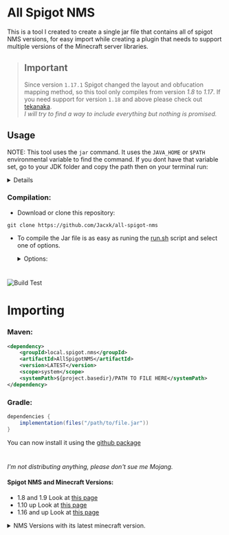 # All Spigot NMS
This is a tool I created to create a single jar file that contains all of spigot NMS 
versions, for easy import while creating a plugin that needs to support multiple versions of the Minecraft server libraries.

> ## Important
> Since version `1.17.1` Spigot changed the layout and obfucation mapping method, so this tool only compiles from version *1.8* to *1.17*.
> If you need support for version `1.18` and above please check out [tekanaka](https://github.com/zlataovce/takenaka).\
> *I will try to find a way to include everything but nothing is promised.*

## Usage
NOTE: This tool uses the `jar` command.
It uses the `JAVA_HOME` or `$PATH` environmental variable to find the command.
If you dont have that variable set, go to your JDK folder and copy the path then on your terminal run:

<details>

#### Set JDK to `$PATH`
```shell
echo 'export PATH="{JDK_PATH}/bin:$PATH"' >> ~/.zshrc
```
*`~/.zshrc` is your shell profile file*

#### Set JDK to `$JAVA_HOME`
```shell
set JAVA_HOME="{JDK_PATH}"
```

</details>

### Compilation:

* Download or clone this repository:
```
git clone https://github.com/Jacxk/all-spigot-nms
```

* To compile the Jar file is as easy as runing the [run.sh](run.sh) script and select one of  options.

  <details>
  <summary>Options:</summary>

  *If no flags are found while executing the script an interactive menu will appear. Available flags are: `-d | -e | -c | -a`*

  * Download `-d` - Downloads all the spigot jar files.
  * Extract `-e` - Extracts all the needed files from the downloaded files for compilation.
  * Compile `-c` - Compiles the Jar file from the extracted files.
  * All the above `-a` - Does all the above sequentially.
  * Exit - Closes everything and exits of course.

    *Use the arrows and enter key to navigate through the menu.*

  ***Extra Flags:***
  * `-t` - Tests that the tool works as expected and everything is included on the out jar file.
  * `-k` - Removes title printout
  * `-x` - Disables verbose out put. Only important info will be displayed.
  </details>

#


![Build Test](https://github.com/Jacxk/all-spigot-nms/workflows/Build%20Test/badge.svg)

# Importing
### Maven:
```xml
<dependency>
    <groupId>local.spigot.nms</groupId>
    <artifactId>AllSpigotNMS</artifactId>
    <version>LATEST</version>
    <scope>system</scope>
    <systemPath>${project.basedir}/PATH TO FILE HERE</systemPath>
</dependency>
```
### Gradle:
```groovy
dependencies {
    implementation(files("/path/to/file.jar"))
}
```
You can now install it using the [github package](https://github.com/Jacxk?tab=packages&repo_name=all-spigot-nms)
#

*I'm not distributing anything, please don't sue me Mojang.*

#### Spigot NMS and Minecraft Versions:
* 1.8 and 1.9 Look at [this page](https://www.spigotmc.org/wiki/spigot-nms-and-minecraft-versions-legacy/)
* 1.10 up Look at [this page](https://www.spigotmc.org/wiki/spigot-nms-and-minecraft-versions-1-10-1-15/)
* 1.16 and up Look at [this page](https://www.spigotmc.org/wiki/spigot-nms-and-minecraft-versions-1-16/)

<details>

<summary>NMS Versions with its latest minecraft version.</summary>

*Each version as a link to its download.*

| Version | R1                                                                                | R2                                                                              | R3                                                                              |
|---------|-----------------------------------------------------------------------------------|---------------------------------------------------------------------------------|---------------------------------------------------------------------------------|
| 1.8     | [1.8](https://cdn.getbukkit.org/spigot/spigot-1.8-R0.1-SNAPSHOT-latest.jar)       | [1.8.3](https://cdn.getbukkit.org/spigot/spigot-1.8.3-R0.1-SNAPSHOT-latest.jar) | [1.8.8](https://cdn.getbukkit.org/spigot/spigot-1.8.8-R0.1-SNAPSHOT-latest.jar) |
| 1.9     | [1.9.2](https://cdn.getbukkit.org/spigot/spigot-1.9.2-R0.1-SNAPSHOT-latest.jar)   | [1.9.4](https://cdn.getbukkit.org/spigot/spigot-1.9.4-R0.1-SNAPSHOT-latest.jar) |                                                                                 |
| 1.10    | [1.10.2](https://cdn.getbukkit.org/spigot/spigot-1.10.2-R0.1-SNAPSHOT-latest.jar) |                                                                                 |                                                                                 |
| 1.11    | [1.11.2](https://cdn.getbukkit.org/spigot/spigot-1.11.2.jar)                      |                                                                                 |                                                                                 |
| 1.12    | [1.12](https://cdn.getbukkit.org/spigot/spigot-1.12.2.jar)                        |                                                                                 |                                                                                 |
| 1.13    | [1.13](https://cdn.getbukkit.org/spigot/spigot-1.13.jar)                          | [1.13.2](https://cdn.getbukkit.org/spigot/spigot-1.13.2.jar)                    |                                                                                 |
| 1.14    | [1.14.4](https://cdn.getbukkit.org/spigot/spigot-1.14.4.jar)                      |                                                                                 |                                                                                 |
| 1.15    | [1.15.2](https://cdn.getbukkit.org/spigot/spigot-1.15.2.jar)                      |                                                                                 |                                                                                 |
| 1.16    | [1.16.1](https://cdn.getbukkit.org/spigot/spigot-1.16.1.jar)                      | [1.16.3](https://cdn.getbukkit.org/spigot/spigot-1.16.3.jar)                    | [1.16.5](https://cdn.getbukkit.org/spigot/spigot-1.16.5.jar)                    |
| 1.17    | [1.17.1](https://download.getbukkit.org/spigot/spigot-1.17.1.jar)                 |                                                                                 |                                                                                 |
| 1.18    | [1.18.1](https://download.getbukkit.org/spigot/spigot-1.18.1.jar)                 | [1.18.2](https://download.getbukkit.org/spigot/spigot-1.18.2.jar)               |                                                                                 |
| 1.19    | [1.19.2](https://download.getbukkit.org/spigot/spigot-1.19.2.jar)                 | [1.19.3](https://download.getbukkit.org/spigot/spigot-1.19.3.jar)               | [1.19.4](https://download.getbukkit.org/spigot/spigot-1.19.4.jar)               |
| 1.20    | [1.20.1](https://download.getbukkit.org/spigot/spigot-1.20.1.jar)                 | [1.20.2](https://download.getbukkit.org/spigot/spigot-1.20.2.jar)               | [1.20.4](https://download.getbukkit.org/spigot/spigot-1.20.4.jar)               |
</details>

#
